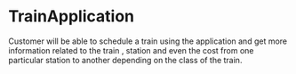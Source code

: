 # TrainApplication
Customer will be able to schedule a train using the application and get more information related to the train , station and even the cost from one particular station to another depending on the class of the train.
